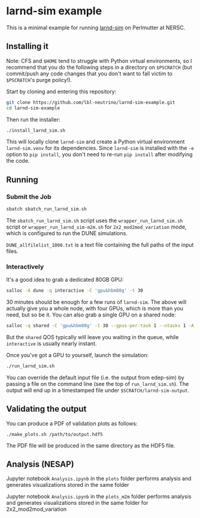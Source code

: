# larnd-sim example

This is a minimal example for running [larnd-sim](https://github.com/DUNE/larnd-sim) on Perlmutter at NERSC.

## Installing it

Note: CFS and `$HOME` tend to struggle with Python virtual environments, so I recommend that you do the following steps in a directory on `$PSCRATCH` (but commit/push any code changes that you don't want to fall victim to `$PSCRATCH`'s purge policy!).

Start by cloning and entering this repository:

``` bash
git clone https://github.com/lbl-neutrino/larnd-sim-example.git
cd larnd-sim-example
```

Then run the installer:

``` bash
./install_larnd_sim.sh
```

This will locally clone `larnd-sim` and create a Python virtual environment `larnd-sim.venv` for its dependencies. Since `larnd-sim` is installed with the `-e` option to `pip install`, you don't need to re-run `pip install` after modifying the code.

## Running

### Submit the Job
``` bash
sbatch sbatch_run_larnd_sim.sh
```
The `sbatch_run_larnd_sim.sh` script uses the `wrapper_run_larnd_sim.sh` script or `wrapper_run_larnd_sim-m2m.sh` for `2x2_mod2mod_variation` mode, 
which is configured to run the DUNE simulations.

`DUNE_allfilelist_1000.txt` is a text file containing the full paths of the input files.

### Interactively
It's a good idea to grab a dedicated 80GB GPU:

``` bash
salloc -A dune -q interactive -C 'gpu&hbm80g' -t 30
```

30 minutes should be enough for a few runs of `larnd-sim`. The above will actually give you a whole node, with four GPUs, which is more than you need, but so be it. You can also grab a single GPU on a shared node:


``` bash
salloc -q shared -C 'gpu&hbm80g' -t 30 --gpus-per-task 1 --ntasks 1 -A dune_g
```

But the `shared` QOS typically will leave you waiting in the queue, while `interactive` is usually nearly instant.

Once you've got a GPU to yourself, launch the simulation:

``` bash
./run_larnd_sim.sh
```

You can override the default input file (i.e. the output from edep-sim) by passing a file on the command line (see the top of `run_larnd_sim.sh`). The output will end up in a timestamped file under `$SCRATCH/larnd-sim-output`.

## Validating the output

You can produce a PDF of validation plots as follows:

```
./make_plots.sh /path/to/output.hdf5
```

The PDF file will be produced in the same directory as the HDF5 file.

## Analysis (NESAP)
Jupyter notebook `Analysis.ipynb` in the `plots` folder performs analysis and generates visualizations stored in the same folder

Jupyter notebook `Analysis.ipynb` in the `plots_m2m` folder performs analysis and generates visualizations stored in the same folder for 2x2_mod2mod_variation
